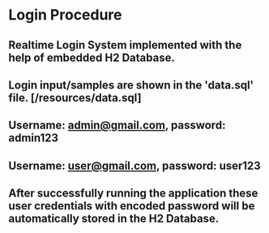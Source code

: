 # Login Procedure

## Realtime Login System implemented with the help of embedded H2 Database.
## Login input/samples are shown in the 'data.sql' file.   [/resources/data.sql]

## Username: admin@gmail.com,  password: admin123
## Username: user@gmail.com,  password: user123
## After successfully running the application these user credentials with encoded password will be automatically stored in the H2 Database.
